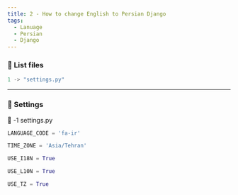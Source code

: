 ```yaml
---
title: 2 - How to change English to Persian Django
tags:
  - Lanuage
  - Persian
  - Django
---
```


### 📜 List files
```python
1 -> "settings.py"
```
---

### 💬 Settings 
📁 -1 settings.py

```python
LANGUAGE_CODE = 'fa-ir'

TIME_ZONE = 'Asia/Tehran'

USE_I18N = True

USE_L10N = True

USE_TZ = True
```

